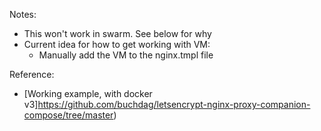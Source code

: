 Notes:
- This won't work in swarm. See below for why
- Current idea for how to get working with VM:
    - Manually add the VM to the nginx.tmpl file

Reference:
- [Working example, with docker v3]https://github.com/buchdag/letsencrypt-nginx-proxy-companion-compose/tree/master)